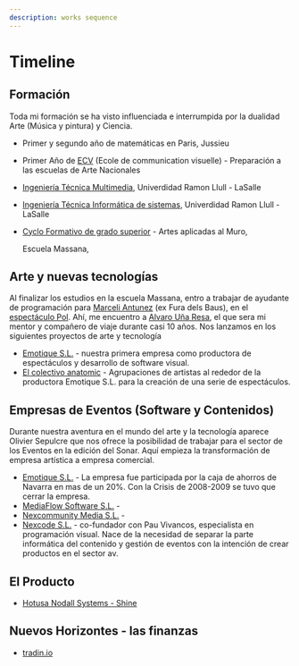 ```yaml
---
description: works sequence
---
```


# Timeline

## Formación

Toda mi formación se ha visto influenciada e interrumpida  por la dualidad Arte \(Música y pintura\) y Ciencia. 

* Primer y segundo año de matemáticas en Paris, Jussieu
* Primer Año de [ECV](https://www.ecv.fr/) \(Ecole de communication visuelle\) - Preparación a las escuelas de Arte Nacionales
* [Ingeniería Técnica Multimedia](https://www.salleurl.edu/es/estudios/grado-en-ingenieria-multimedia-mencion-en-videojuegos), Univerdidad Ramon Llull - LaSalle
* [Ingeniería Técnica Informática de sistemas](https://www.salleurl.edu/es/estudios/grado-en-ingenieria-informatica), Univerdidad Ramon Llull - LaSalle
* [Cyclo Formativo de grado superior](https://www.escolamassana.cat/es/tecnico-superior-de-artes-plasticas-y-dise%C3%B1o-en-artes-aplicadas-al-muro_12204) - Artes aplicadas al Muro,

  Escuela Massana,

## Arte y nuevas tecnologías

Al finalizar los estudios en la escuela Massana, entro a trabajar de ayudante de programación para [Marceli Antunez](http://www.marceliantunez.com/) \(ex Fura dels Baus\), en el [espectáculo Pol](http://www.marceliantunez.com/work/pol/). Ahí, me encuentro a [Alvaro Uña Resa](https://www.linkedin.com/in/alvaro-u%C3%B1a-resa-b33669195/), el que sera mi mentor y compañero de viaje durante casi 10 años. Nos lanzamos en los siguientes proyectos de arte y tecnología

* [Emotique S.L.](emotique-s.l./) - nuestra primera empresa como productora de espectáculos y desarrollo de software visual. 
* [El colectivo anatomic](colectivo-anatomic/) - Agrupaciones de artistas al rededor de la productora Emotique S.L. para la creación de una serie de espectáculos.

## Empresas de Eventos \(Software y Contenidos\)

Durante nuestra aventura en el mundo del arte y la tecnología aparece Olivier Sepulcre que nos ofrece la posibilidad de trabajar para el sector de los Eventos en la edición del Sonar. Aquí empieza la transformación de empresa artística a empresa comercial. 

* [Emotique S.L.](emotique-s.l./) -  La empresa fue participada por la caja de ahorros de Navarra en mas de un 20%. Con la Crisis de 2008-2009 se tuvo que cerrar la empresa.
* [MediaFlow Software S.L.](mediaflow-software.md) - 
* [Nexcommunity Media S.L.](nexcommunity.md) - 
* [Nexcode S.L.](nexcode.md) - co-fundador con Pau Vivancos, especialista en programación visual. Nace de la necesidad de separar la parte informática del contenido y gestión de eventos con la intención de crear productos en el sector av.

## El Producto

* [Hotusa Nodall Systems - Shine ](nodall-systems-hotusa.md)

## Nuevos Horizontes - las finanzas 

* [tradin.io](tradin.io.md)






